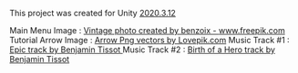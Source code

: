 This project was created for Unity [2020.3.12](https://download.unity3d.com/download_unity/b3b2c6512326/Windows64EditorInstaller/UnitySetup64-2020.3.12f1.exe?_gl=1*19gknxd*_ga*MTQ0MTQ4NzI0Ni4xNjIxOTM4ODk1*_ga_1S78EFL1W5*MTYzMDQyMTA4MS4zMS4wLjE2MzA0MjEwODEuNjA)

Main Menu Image : <a href='https://www.freepik.com/photos/vintage'>Vintage photo created by benzoix - www.freepik.com</a>
Tutorial Arrow Image : <a href="https://lovepik.com/images/png-arrow.html">Arrow Png vectors by Lovepik.com</a>
Music Track #1 : <a href="https://www.bensound.com/royalty-free-music/track/epic"> Epic track by Benjamin Tissot </a>
Music Track #2 : <a href= "https://www.bensound.com/royalty-free-music/track/birth-of-a-hero"> Birth of a Hero track by Benjamin Tissot </a>